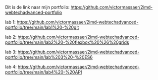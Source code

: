 Dit is de link naar mijn portfolio: https://github.com/victormassaer/2imd-webtechadvanced-portfolio

lab 1: 
https://github.com/victormassaer/2imd-webtechadvanced-portfolio/tree/main/lab1%20-%20git

lab 2:
https://github.com/victormassaer/2imd-webtechadvanced-portfolio/tree/main/lab2%20-%20flexbox%20%26%20grids

lab 3: https://github.com/victormassaer/2imd-webtechadvanced-portfolio/tree/main/lab%203%20-%20ES6

lab 4: https://github.com/victormassaer/2imd-webtechadvanced-portfolio/tree/main/lab4%20-%20API

